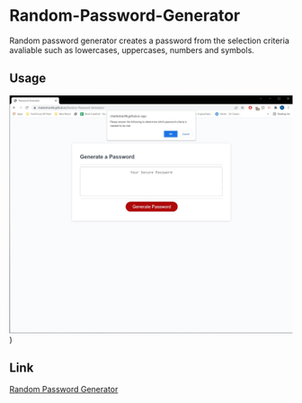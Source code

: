 # Random-Password-Generator

Random password generator creates a password from the selection criteria avaliable such as lowercases, uppercases, numbers and symbols.

## Usage

![Screenshot of live page](https://github.com/CharlesTran96/Random-Password-Generator/blob/main/live.jpg?raw=true))

## Link
[Random Password Generator](https://charlestran96.github.io/Random-Password-Generator/)